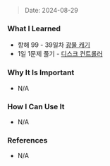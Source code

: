 > Date: 2024-08-29

### What I Learned

- 항해 99 - 39일차 [광물 캐기](https://github.com/tjsry0466/algorithm-study/blob/main/programmers/%EA%B4%91%EB%AC%BC%20%EC%BA%90%EA%B8%B0.py)
- 1일 1문제 풀기 - [디스크 컨트롤러](https://github.com/tjsry0466/algorithm-study/blob/main/programmers/%EB%94%94%EC%8A%A4%ED%81%AC%20%EC%BB%A8%ED%8A%B8%EB%A1%A4%EB%9F%AC.py)

### Why It Is Important

- N/A

### How I Can Use It

- N/A

### References

- N/A
